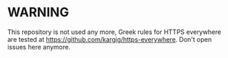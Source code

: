 WARNING
=======

This repository is not used any more, Greek rules for HTTPS everywhere are tested at https://github.com/kargig/https-everywhere.
Don't open issues here anymore.
